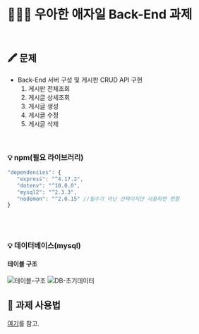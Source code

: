 # 👨🏻‍💻 우아한 애자일 Back-End 과제

<br>

## 🖍 문제

- Back-End 서버 구성 및 게시판 CRUD API 구현
  1.  게시판 전체조회
  2.  게시글 상세조회
  3.  게시글 생성
  4.  게시글 수정
  5.  게시글 삭제

<br>

### 💡 npm(필요 라이브러리)

```js
"dependencies": {
   "express": "^4.17.2",
   "dotenv": "^10.0.0",
   "mysql2": "^2.3.3",
   "nodemon": "^2.0.15" //필수가 아닌 선택이지만 사용하면 편함
}
```

<br>
<br>

### 💡 데이터베이스(mysql)

#### 테이블 구조
![테이블-구조](https://user-images.githubusercontent.com/46591459/147024017-d1bdbb67-2081-442e-8a92-198d5371ac7d.PNG)
![DB-초기데이터](https://user-images.githubusercontent.com/46591459/147024746-6f7493be-f4dc-4cf3-85fa-d2449089fca9.PNG)




## 📝 과제 사용법

[여기](https://youtu.be/Lhp3r_V7emY)를 참고.

<br>
